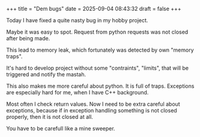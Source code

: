 +++
title = "Dem bugs"
date = 2025-09-04 08:43:32
draft = false
+++

Today I have fixed a quite nasty bug in my hobby project.

Maybe it was easy to spot. Request from python requests was not closed after being made.

This lead to memory leak, which fortunately was detected by own "memory traps".

It's hard to develop project without some "contraints", "limits", that will be triggered and notify the mastah.

This also makes me more careful about python. It is full of traps. Exceptions are especially hard for me, when I have C++ background.

Most often I check return values. Now I need to be extra careful about exceptions, because if in exception handling something is not closed properly, then it is not closed at all.

You have to be carefull like a mine sweeper.
